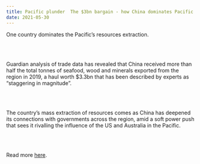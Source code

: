 ```yaml
---
title: Pacific plunder  The $3bn bargain - how China dominates Pacific mining, logging and fishing
date: 2021-05-30
---
```


<p>One country dominates the Pacific’s resources extraction.</p><br><br>

<p>Guardian analysis of trade data has revealed that China received more than half the total tonnes of seafood, wood and minerals exported from the region in 2019, a haul worth $3.3bn that has been described by experts as “staggering in magnitude”.</p><br><br>

<p>The country’s mass extraction of resources comes as China has deepened its connections with governments across the region, amid a soft power push that sees it rivalling the influence of the US and Australia in the Pacific.</p><br><br>

<p>Read more <a href="https://www.theguardian.com/world/2021/may/31/the-3bn-bargain-how-china-dominates-pacific-mining-logging-and-fishing">here</a>.</p>